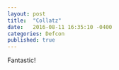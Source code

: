 ```yaml
---
layout: post
title:  "Collatz"
date:   2016-08-11 16:35:10 -0400
categories: Defcon
published: true
---
```


Fantastic!
